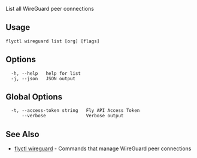 List all WireGuard peer connections

## Usage
~~~
flyctl wireguard list [org] [flags]
~~~

## Options

~~~
  -h, --help   help for list
  -j, --json   JSON output
~~~

## Global Options

~~~
  -t, --access-token string   Fly API Access Token
      --verbose               Verbose output
~~~

## See Also

* [flyctl wireguard](/docs/flyctl/wireguard/)	 - Commands that manage WireGuard peer connections

